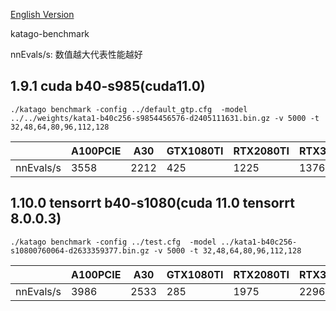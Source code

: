 [English Version](README.md)

katago-benchmark

nnEvals/s: 数值越大代表性能越好

## 1.9.1 cuda b40-s985(cuda11.0)

```
./katago benchmark -config ../default_gtp.cfg  -model ../../weights/kata1-b40c256-s9854456576-d2405111631.bin.gz -v 5000 -t 32,48,64,80,96,112,128
```

| |  A100PCIE   | A30  | GTX1080TI  | RTX2080TI  | RTX3080  | RTX3090  | V100| V100S |
|  ----  | ----  | ----  | ----  | ----  | ----  | ----  | ----  | ----  |
|  nnEvals/s | 3558  | 2212  | 425  | 1225  | 1376  | 1607  | 1784  | 1773 |


## 1.10.0 tensorrt b40-s1080(cuda 11.0 tensorrt 8.0.0.3)

```
./katago benchmark -config ../test.cfg  -model ../kata1-b40c256-s10800760064-d2633359377.bin.gz -v 5000 -t 32,48,64,80,96,112,128
```

| |  A100PCIE   | A30  | GTX1080TI  | RTX2080TI  | RTX3080  | RTX3090  | V100| V100S |
|  ----  | ----  | ----  | ----  | ----  | ----  | ----  | ----  | ----  |
|  nnEvals/s  | 3986  | 2533  | 285  | 1975  |  2296 |  2590 | 2084  |  2070 |
